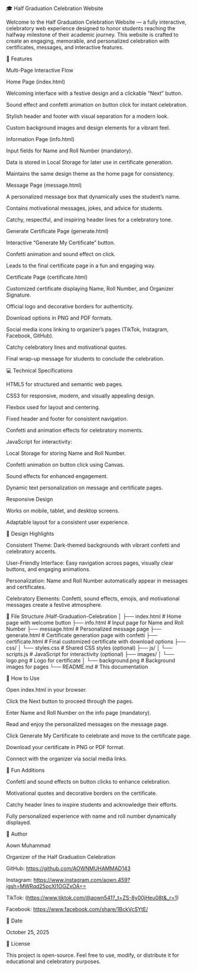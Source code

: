 🎓 Half Graduation Celebration Website

Welcome to the Half Graduation Celebration Website — a fully interactive, celebratory web experience designed to honor students reaching the halfway milestone of their academic journey. This website is crafted to create an engaging, memorable, and personalized celebration with certificates, messages, and interactive features.

🌟 Features

Multi-Page Interactive Flow

Home Page (index.html)

Welcoming interface with a festive design and a clickable “Next” button.

Sound effect and confetti animation on button click for instant celebration.

Stylish header and footer with visual separation for a modern look.

Custom background images and design elements for a vibrant feel.

Information Page (info.html)

Input fields for Name and Roll Number (mandatory).

Data is stored in Local Storage for later use in certificate generation.

Maintains the same design theme as the home page for consistency.

Message Page (message.html)

A personalized message box that dynamically uses the student’s name.

Contains motivational messages, jokes, and advice for students.

Catchy, respectful, and inspiring header lines for a celebratory tone.

Generate Certificate Page (generate.html)

Interactive “Generate My Certificate” button.

Confetti animation and sound effect on click.

Leads to the final certificate page in a fun and engaging way.

Certificate Page (certificate.html)

Customized certificate displaying Name, Roll Number, and Organizer Signature.

Official logo and decorative borders for authenticity.

Download options in PNG and PDF formats.

Social media icons linking to organizer’s pages (TikTok, Instagram, Facebook, GitHub).

Catchy celebratory lines and motivational quotes.

Final wrap-up message for students to conclude the celebration.

💻 Technical Specifications

HTML5 for structured and semantic web pages.

CSS3 for responsive, modern, and visually appealing design.

Flexbox used for layout and centering.

Fixed header and footer for consistent navigation.

Confetti and animation effects for celebratory moments.

JavaScript for interactivity:

Local Storage for storing Name and Roll Number.

Confetti animation on button click using Canvas.

Sound effects for enhanced engagement.

Dynamic text personalization on message and certificate pages.

Responsive Design

Works on mobile, tablet, and desktop screens.

Adaptable layout for a consistent user experience.

🎨 Design Highlights

Consistent Theme: Dark-themed backgrounds with vibrant confetti and celebratory accents.

User-Friendly Interface: Easy navigation across pages, visually clear buttons, and engaging animations.

Personalization: Name and Roll Number automatically appear in messages and certificates.

Celebratory Elements: Confetti, sound effects, emojis, and motivational messages create a festive atmosphere.

📂 File Structure
/Half-Graduation-Celebration
│
├── index.html          # Home page with welcome button
├── info.html           # Input page for Name and Roll Number
├── message.html        # Personalized message page
├── generate.html       # Certificate generation page with confetti
├── certificate.html    # Final customized certificate with download options
├── css/
│   └── styles.css      # Shared CSS styles (optional)
├── js/
│   └── scripts.js      # JavaScript for interactivity (optional)
├── images/
│   └── logo.png        # Logo for certificate
│   └── background.png  # Background images for pages
└── README.md           # This documentation

🎯 How to Use

Open index.html in your browser.

Click the Next button to proceed through the pages.

Enter Name and Roll Number on the info page (mandatory).

Read and enjoy the personalized messages on the message page.

Click Generate My Certificate to celebrate and move to the certificate page.

Download your certificate in PNG or PDF format.

Connect with the organizer via social media links.

🎉 Fun Additions

Confetti and sound effects on button clicks to enhance celebration.

Motivational quotes and decorative borders on the certificate.

Catchy header lines to inspire students and acknowledge their efforts.

Fully personalized experience with name and roll number dynamically displayed.

📌 Author

Aown Muhammad

Organizer of the Half Graduation Celebration

GitHub: https://github.com/AOWNMUHAMMAD143

Instagram: https://www.instagram.com/aown.459?igsh=MWRqd25pcXl1OGZxOA==

TikTok: (https://www.tiktok.com/@aown541?_t=ZS-8y00jHeu08t&_r=1)

Facebook: https://www.facebook.com/share/1BckVcSYtE/

📅 Date

October 25, 2025

🌟 License

This project is open-source. Feel free to use, modify, or distribute it for educational and celebratory purposes.
